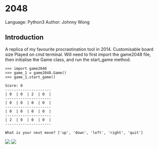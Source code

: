 # 2048

Language: Python3
Author: Johnny Wong

## Introduction
A replica of my favourite procrastination tool in 2014.
Customisable board size
Played on cmd terminal. Will need to first import the game2048 file, then initialise the Game class, and run the start_game method.

    >>> import game2048
    >>> game_1 = game2048.Game()
    >>> game_1.start_game()

    Score: 0
    ---------------------
    | 0  | 0  | 2  | 0  |
    ---------------------
    | 0  | 0  | 0  | 0  |
    ---------------------
    | 0  | 0  | 0  | 0  |
    ---------------------
    | 2  | 0  | 0  | 0  |
    ---------------------

    What is your next move? ['up', 'down', 'left', 'right', 'quit']


<img src = "images/mid_game_screenshot" >

<img src = "images/end_game_screenshot" >
